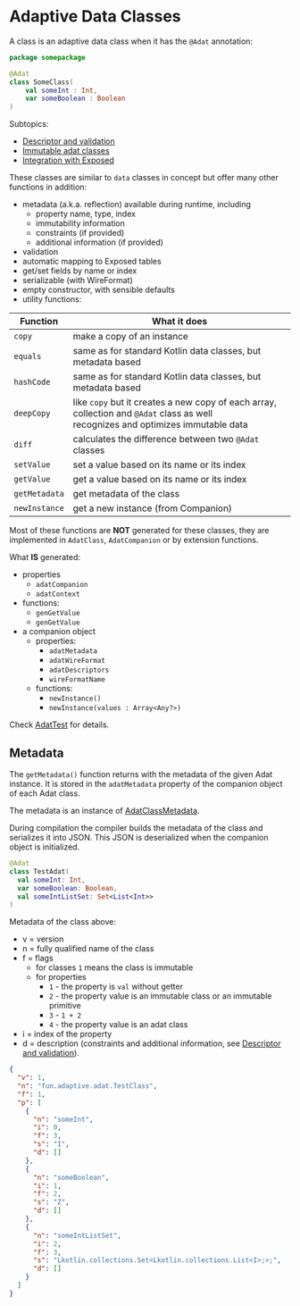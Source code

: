 # Adaptive Data Classes

A class is an adaptive data class when it has the `@Adat` annotation:

```kotlin
package somepackage

@Adat
class SomeClass(
    val someInt : Int,
    var someBoolean : Boolean
)
```

Subtopics:

* [Descriptor and validation](descriptor-and-validation.md)
* [Immutable adat classes](immutable-adat-classes.md)
* [Integration with Exposed](exposed.md)

These classes are similar to `data` classes in concept but offer many other functions in addition:

* metadata (a.k.a. reflection) available during runtime, including
  * property name, type, index
  * immutability information
  * constraints (if provided)
  * additional information (if provided)
* validation
* automatic mapping to Exposed tables
* get/set fields by name or index
* serializable (with WireFormat)
* empty constructor, with sensible defaults
* utility functions:

| Function      | What it does                                                                                                                         |
|---------------|--------------------------------------------------------------------------------------------------------------------------------------|
| `copy`        | make a copy of an instance                                                                                                           |
| `equals`      | same as for standard Kotlin data classes, but metadata based                                                                         |
| `hashCode`    | same as for standard Kotlin data classes, but metadata based                                                                         |
| `deepCopy`    | like `copy` but it creates a new copy of each array, collection and `@Adat` class as well<br>recognizes and optimizes immutable data |
| `diff`        | calculates the difference between two `@Adat` classes                                                                                |
| `setValue`    | set a value based on its name or its index                                                                                           |
| `getValue`    | get a value based on its name or its index                                                                                           |
| `getMetadata` | get metadata of the class                                                                                                            |
| `newInstance` | get a new instance (from Companion)                                                                                                  |

Most of these functions are **NOT** generated for these classes, they are implemented in `AdatClass`,
`AdatCompanion` or by extension functions.

What **IS** generated:

* properties
  * `adatCompanion`
  * `adatContext`
* functions:
  * `genGetValue`
  * `genGetValue`
* a companion object
  * properties:
    * `adatMetadata`
    * `adatWireFormat`
    * `adatDescriptors`
    * `wireFormatName`
  * functions:
    * `newInstance()`
    * `newInstance(values : Array<Any?>)`

Check [AdatTest](/adaptive-core/src/commonTest/kotlin/fun/adaptive/adat/AdatTest.kt) for details.

## Metadata

The `getMetadata()` function returns with the metadata of the given Adat instance. It is stored in the
`adatMetadata` property of the companion object of each Adat class.

The metadata is an instance of [AdatClassMetadata](/adaptive-core/src/commonMain/kotlin/fun/adaptive/adat/metadata/AdatClassMetadata.kt).

During compilation the compiler builds the metadata of the class and serializes it into JSON. This JSON is
deserialized when the companion object is initialized.

```kotlin
@Adat
class TestAdat(
  val someInt: Int,
  var someBoolean: Boolean,
  val someIntListSet: Set<List<Int>>
)
```

Metadata of the class above:

* v = version
* n = fully qualified name of the class
* f = flags
  * for classes `1` means the class is immutable
  * for properties
    * `1` - the property is `val` without getter
    * `2` - the property value is an immutable class or an immutable primitive
    * `3` - `1 + 2`
    * `4` - the property value is an adat class
* i = index of the property
* d = description (constraints and additional information, see [Descriptor and validation](descriptor-and-validation.md)).

```json
{
  "v": 1,
  "n": "fun.adaptive.adat.TestClass",
  "f": 1,
  "p": [
    {
      "n": "someInt",
      "i": 0,
      "f": 3,
      "s": "I",
      "d": []
    },
    {
      "n": "someBoolean",
      "i": 1,
      "f": 2,
      "s": "Z",
      "d": []
    },
    {
      "n": "someIntListSet",
      "i": 2,
      "f": 3,
      "s": "Lkotlin.collections.Set<Lkotlin.collections.List<I>;>;",
      "d": []
    }
  ]
}
```